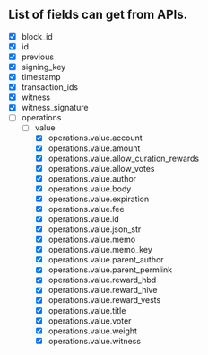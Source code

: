 ## List of fields can get from APIs.

- [x] block_id
- [x] id
- [x] previous
- [x] signing_key
- [x] timestamp
- [x] transaction_ids
- [x] witness
- [x] witness_signature
- [ ] operations
  - [ ] value
    - [x] operations.value.account
    - [x] operations.value.amount
    - [x] operations.value.allow_curation_rewards
    - [x] operations.value.allow_votes
    - [x] operations.value.author
    - [x] operations.value.body
    - [x] operations.value.expiration
    - [x] operations.value.fee
    - [x] operations.value.id
    - [x] operations.value.json_str
    - [x] operations.value.memo
    - [x] operations.value.memo_key
    - [x] operations.value.parent_author
    - [x] operations.value.parent_permlink
    - [x] operations.value.reward_hbd
    - [x] operations.value.reward_hive
    - [x] operations.value.reward_vests
    - [x] operations.value.title
    - [x] operations.value.voter
    - [x] operations.value.weight
    - [x] operations.value.witness
